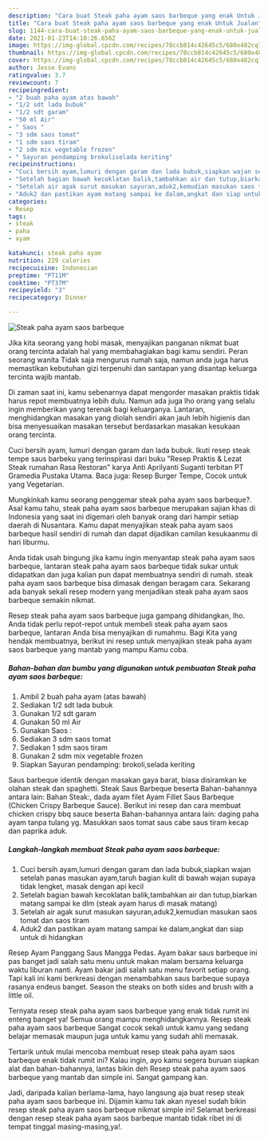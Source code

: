 ```yaml
---
description: "Cara buat Steak paha ayam saos barbeque yang enak Untuk Jualan"
title: "Cara buat Steak paha ayam saos barbeque yang enak Untuk Jualan"
slug: 1144-cara-buat-steak-paha-ayam-saos-barbeque-yang-enak-untuk-jualan
date: 2021-01-23T14:10:26.656Z
image: https://img-global.cpcdn.com/recipes/78ccb814c42645c5/680x482cq70/steak-paha-ayam-saos-barbeque-foto-resep-utama.jpg
thumbnail: https://img-global.cpcdn.com/recipes/78ccb814c42645c5/680x482cq70/steak-paha-ayam-saos-barbeque-foto-resep-utama.jpg
cover: https://img-global.cpcdn.com/recipes/78ccb814c42645c5/680x482cq70/steak-paha-ayam-saos-barbeque-foto-resep-utama.jpg
author: Jesse Evans
ratingvalue: 3.7
reviewcount: 7
recipeingredient:
- "2 buah paha ayam atas bawah"
- "1/2 sdt lada bubuk"
- "1/2 sdt garam"
- "50 ml Air"
- " Saos "
- "3 sdm saos tomat"
- "1 sdm saos tiram"
- "2 sdm mix vegetable frozen"
- " Sayuran pendamping brokoliselada keriting"
recipeinstructions:
- "Cuci bersih ayam,lumuri dengan garam dan lada bubuk,siapkan wajan setelah panas masukan ayam,taruh bagian kulit di bawah wajan supaya tidak lengket, masak dengan api kecil"
- "Setelah bagian bawah kecoklatan balik,tambahkan air dan tutup,biarkan matang sampai ke dlm (steak ayam harus di masak matang)"
- "Setelah air agak surut masukan sayuran,aduk2,kemudian masukan saos tomat dan saos tiram"
- "Aduk2 dan pastikan ayam matang sampai ke dalam,angkat dan siap untuk di hidangkan"
categories:
- Resep
tags:
- steak
- paha
- ayam

katakunci: steak paha ayam 
nutrition: 229 calories
recipecuisine: Indonesian
preptime: "PT11M"
cooktime: "PT37M"
recipeyield: "3"
recipecategory: Dinner

---
```



![Steak paha ayam saos barbeque](https://img-global.cpcdn.com/recipes/78ccb814c42645c5/680x482cq70/steak-paha-ayam-saos-barbeque-foto-resep-utama.jpg)

Jika kita seorang yang hobi masak, menyajikan panganan nikmat buat orang tercinta adalah hal yang membahagiakan bagi kamu sendiri. Peran seorang  wanita Tidak saja mengurus rumah saja, namun anda juga harus memastikan kebutuhan gizi terpenuhi dan santapan yang disantap keluarga tercinta wajib mantab.

Di zaman  saat ini, kamu sebenarnya dapat mengorder masakan praktis tidak harus repot membuatnya lebih dulu. Namun ada juga lho orang yang selalu ingin memberikan yang terenak bagi keluarganya. Lantaran, menghidangkan masakan yang diolah sendiri akan jauh lebih higienis dan bisa menyesuaikan masakan tersebut berdasarkan masakan kesukaan orang tercinta. 

Cuci bersih ayam, lumuri dengan garam dan lada bubuk. Ikuti resep steak tempe saus barbeku yang terinspirasi dari buku &#34;Resep Praktis &amp; Lezat Steak rumahan Rasa Restoran&#34; karya Anti Aprilyanti Suganti terbitan PT Gramedia Pustaka Utama. Baca juga: Resep Burger Tempe, Cocok untuk yang Vegetarian.

Mungkinkah kamu seorang penggemar steak paha ayam saos barbeque?. Asal kamu tahu, steak paha ayam saos barbeque merupakan sajian khas di Indonesia yang saat ini digemari oleh banyak orang dari hampir setiap daerah di Nusantara. Kamu dapat menyajikan steak paha ayam saos barbeque hasil sendiri di rumah dan dapat dijadikan camilan kesukaanmu di hari liburmu.

Anda tidak usah bingung jika kamu ingin menyantap steak paha ayam saos barbeque, lantaran steak paha ayam saos barbeque tidak sukar untuk didapatkan dan juga kalian pun dapat membuatnya sendiri di rumah. steak paha ayam saos barbeque bisa dimasak dengan beragam cara. Sekarang ada banyak sekali resep modern yang menjadikan steak paha ayam saos barbeque semakin nikmat.

Resep steak paha ayam saos barbeque juga gampang dihidangkan, lho. Anda tidak perlu repot-repot untuk membeli steak paha ayam saos barbeque, lantaran Anda bisa menyajikan di rumahmu. Bagi Kita yang hendak membuatnya, berikut ini resep untuk menyajikan steak paha ayam saos barbeque yang mantab yang mampu Kamu coba.

<!--inarticleads1-->

##### Bahan-bahan dan bumbu yang digunakan untuk pembuatan Steak paha ayam saos barbeque:

1. Ambil 2 buah paha ayam (atas bawah)
1. Sediakan 1/2 sdt lada bubuk
1. Gunakan 1/2 sdt garam
1. Gunakan 50 ml Air
1. Gunakan  Saos :
1. Sediakan 3 sdm saos tomat
1. Sediakan 1 sdm saos tiram
1. Gunakan 2 sdm mix vegetable frozen
1. Siapkan  Sayuran pendamping: brokoli,selada keriting


Saus barbeque identik dengan masakan gaya barat, biasa disiramkan ke olahan steak dan spaghetti. Steak Saus Barbeque beserta Bahan-bahannya antara lain: Bahan Steak:, dada ayam filet Ayam Fillet Saus Barbeque (Chicken Crispy Barbeque Sauce). Berikut ini resep dan cara membuat chicken crispy bbq sauce beserta Bahan-bahannya antara lain: daging paha ayam tanpa tulang yg. Masukkan saos tomat saus cabe saus tiram kecap dan paprika aduk. 

<!--inarticleads2-->

##### Langkah-langkah membuat Steak paha ayam saos barbeque:

1. Cuci bersih ayam,lumuri dengan garam dan lada bubuk,siapkan wajan setelah panas masukan ayam,taruh bagian kulit di bawah wajan supaya tidak lengket, masak dengan api kecil
1. Setelah bagian bawah kecoklatan balik,tambahkan air dan tutup,biarkan matang sampai ke dlm (steak ayam harus di masak matang)
1. Setelah air agak surut masukan sayuran,aduk2,kemudian masukan saos tomat dan saos tiram
1. Aduk2 dan pastikan ayam matang sampai ke dalam,angkat dan siap untuk di hidangkan


Resep Ayam Panggang Saus Mangga Pedas. Ayam bakar saus barbeque ini pas banget jadi salah satu menu untuk makan malam bersama keluarga waktu liburan nanti. Ayam bakar jadi salah satu menu favorit setiap orang. Tapi kali ini kami berkreasi dengan menambahkan saus barbeque supaya rasanya endeus banget. Season the steaks on both sides and brush with a little oil. 

Ternyata resep steak paha ayam saos barbeque yang enak tidak rumit ini enteng banget ya! Semua orang mampu menghidangkannya. Resep steak paha ayam saos barbeque Sangat cocok sekali untuk kamu yang sedang belajar memasak maupun juga untuk kamu yang sudah ahli memasak.

Tertarik untuk mulai mencoba membuat resep steak paha ayam saos barbeque enak tidak rumit ini? Kalau ingin, ayo kamu segera buruan siapkan alat dan bahan-bahannya, lantas bikin deh Resep steak paha ayam saos barbeque yang mantab dan simple ini. Sangat gampang kan. 

Jadi, daripada kalian berlama-lama, hayo langsung aja buat resep steak paha ayam saos barbeque ini. Dijamin kamu tak akan nyesel sudah bikin resep steak paha ayam saos barbeque nikmat simple ini! Selamat berkreasi dengan resep steak paha ayam saos barbeque mantab tidak ribet ini di tempat tinggal masing-masing,ya!.

